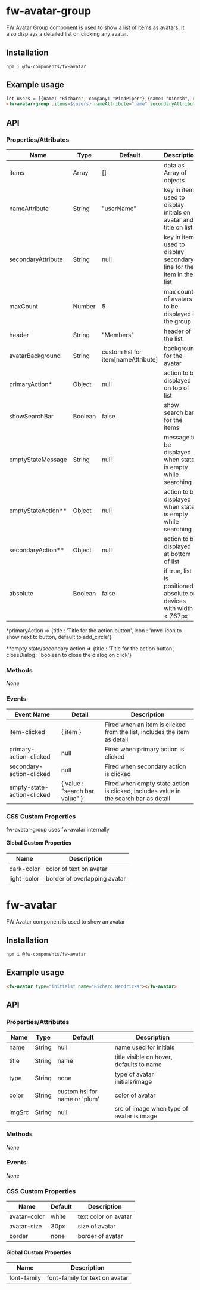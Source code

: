 # fw-avatar-group

FW Avatar Group component is used to show a list of items as avatars. It also displays a detailed list on clicking any avatar.

## Installation
```
npm i @fw-components/fw-avatar
```

## Example usage

```html
let users = [{name: "Richard", company: "PiedPiper"},{name: "Dinesh", company: "PiedPiper"},{name: "Jared", company: "PiedPiper"}]
<fw-avatar-group .items=${users} nameAttribute="name" secondaryAttribute="company"></fw-avatar-group>
```

## API

### Properties/Attributes

| Name | Type | Default | Description |
| --- | --- | --- | --- |
| items | Array | [] | data as Array of objects |
| nameAttribute | String | "userName" | key in item used to display initials on avatar and title on list |
| secondaryAttribute | String | null | key in item used to display secondary line for the item in the list |
| maxCount | Number | 5 | max count of avatars to be displayed in the group |
| header | String | "Members" | header of the list |
| avatarBackground | String | custom hsl for item[nameAttribute] | background for the avatar |
| primaryAction* | Object | null | action to be displayed on top of list |
| showSearchBar | Boolean | false | show search bar for the items |
| emptyStateMessage | String | null | message to be displayed when state is empty while searching |
| emptyStateAction** | Object | null | action to be displayed when state is empty while searching |
| secondaryAction** | Object | null | action to be displayed at bottom of list |
| absolute | Boolean | false | if true, list is positioned absolute on devices with width < 767px |

*primaryAction => {title : 'Title for the action button', icon : 'mwc-icon to show next to button, default to add_circle'}

**empty state/secondary action => {title : 'Title for the action button', closeDialog : 'boolean to close the dialog on click'}


### Methods
*None*

### Events

| Event Name | Detail | Description |
| --- | --- | --- |
| item-clicked | { item } | Fired when an item is clicked from the list, includes the item as detail|
| primary-action-clicked | null | Fired when primary action is clicked |
| secondary-action-clicked | null | Fired when secondary action is clicked |
| empty-state-action-clicked | { value : "search bar value" } | Fired when empty state action is clicked, includes value in the search bar as detail |

### CSS Custom Properties

fw-avatar-group uses fw-avatar internally

#### Global Custom Properties

| Name | Description |
| --- | --- |
| dark-color | color of text on avatar |
| light-color | border of overlapping avatar |


# fw-avatar

FW Avatar component is used to show an avatar

## Installation
```
npm i @fw-components/fw-avatar
```

## Example usage

```html
<fw-avatar type="initials" name="Richard Hendricks"></fw-avatar>
```

## API

### Properties/Attributes

| Name | Type | Default | Description |
| --- | --- | --- | --- |
| name | String | null | name used for initials |
| title | String | name | title visible on hover, defaults to name |
| type | String | none | type of avatar initials/image|
| color | String | custom hsl for name or 'plum' | color of avatar |
| imgSrc | String | null | src of image when type of avatar is image |


### Methods
*None*

### Events
*None*

### CSS Custom Properties

| Name | Default | Description |
| --- | --- | --- |
| avatar-color | white | text color on avatar |
| avatar-size | 30px | size of avatar |
| border | none | border of avatar |

#### Global Custom Properties

| Name | Description |
| --- | --- |
| font-family | font-family for text on avatar |